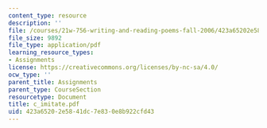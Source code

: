 ```yaml
---
content_type: resource
description: ''
file: /courses/21w-756-writing-and-reading-poems-fall-2006/423a65202e5841dc7e830e8b922cfd43_c_imitate.pdf
file_size: 9892
file_type: application/pdf
learning_resource_types:
- Assignments
license: https://creativecommons.org/licenses/by-nc-sa/4.0/
ocw_type: ''
parent_title: Assignments
parent_type: CourseSection
resourcetype: Document
title: c_imitate.pdf
uid: 423a6520-2e58-41dc-7e83-0e8b922cfd43
---
```

